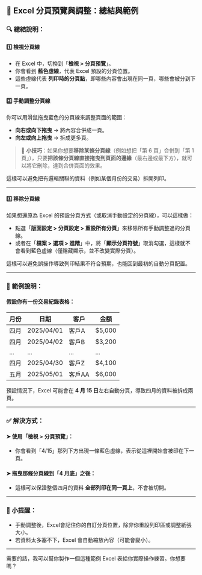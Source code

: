 ## 📄 **Excel 分頁預覽與調整：總結與範例**

### 🔍 **總結說明：**

#### 1️⃣ **檢視分頁線**
- 在 Excel 中，切換到「**檢視 > 分頁預覽**」。
- 你會看到 **藍色虛線**，代表 Excel 預設的分頁位置。
- 這些虛線代表 **列印時的分頁點**，即哪些內容會出現在同一頁，哪些會被分到下一頁。

#### 2️⃣ **手動調整分頁線**
你可以用滑鼠拖曳藍色的分頁線來調整頁面的範圍：

- **向右或向下拖曳** → 將內容合併成一頁。  
- **向左或向上拖曳** → 拆成更多頁。  

> 📌 **小技巧**：如果你想要**移除某條分頁線**（例如想把「第 6 頁」合併到「第 1 頁」），只要**把該條分頁線直接拖曳到頁面的邊緣**（最右邊或最下方），就可以將它刪除，達到合併頁面的效果。

這樣可以避免把有邏輯關聯的資料（例如某個月份的交易）拆開列印。

---

#### 3️⃣ **移除分頁線**  
如果想還原為 Excel 的預設分頁方式（或取消手動設定的分頁線），可以這樣做：

- 點選「**版面設定 > 分頁設定 > 重設所有分頁**」來移除所有手動調整過的分頁線。  
- 或者在「**檔案 > 選項 > 進階**」中，將「**顯示分頁符號**」取消勾選，這樣就不會看到藍色虛線（僅隱藏顯示，並不改變實際分頁）。

這樣可以避免誤操作導致列印結果不符合預期，也能回到最初的自動分頁配置。

--- 

### 📘 **範例說明：**

#### 假設你有一份交易紀錄表格：

| 月份 | 日期       | 客戶       | 金額    |
|------|------------|------------|---------|
| 四月 | 2025/04/01 | 客戶A      | $5,000  |
| 四月 | 2025/04/02 | 客戶B      | $3,200  |
| ...  | ...        | ...        | ...     |
| 四月 | 2025/04/30 | 客戶Z      | $4,100  |
| 五月 | 2025/05/01 | 客戶AA     | $6,000  |

預設情況下，Excel 可能會在 **4 月 15 日**左右自動分頁，導致四月的資料被拆成兩頁。

---

### ✅ 解決方式：

#### ➤ 使用「檢視 > 分頁預覽」：
- 你會看到「4/15」那列下方出現一條藍色虛線，表示從這裡開始會被印在下一頁。

#### ➤ 拖曳那條分頁線到「4 月底」之後：
- 這樣可以保證整個四月的資料 **全部列印在同一頁上**，不會被切開。

---

### 📌 小提醒：
- 手動調整後，Excel會記住你的自訂分頁位置，除非你重設列印區或調整紙張大小。
- 若資料太多塞不下，Excel 會自動縮放內容（可能會變小）。

---

需要的話，我可以幫你製作一個這種範例 Excel 表給你實際操作練習。你想要嗎？